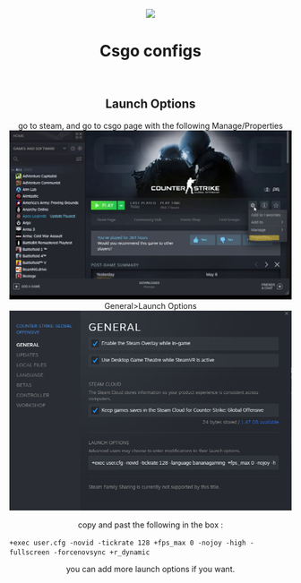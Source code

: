 
<p align="center">
  <a href="http://landing.ant.design">
    <img src="https://img.icons8.com/color/200/000000/counter-strike-source.png"/>
  </a>
</p>
<h1 align="center">Csgo configs</h1>
<br>
<h2 align="center">Launch Options</h2>
<p align="center">
go to steam, and go to csgo page with the following Manage/Properties
<img src="/etc/LaunchOptions-2.png"/>
General>Launch Options
<img src="/etc/LaunchOptions-1.png"/>
<br>
 <p align="center">
 copy and past the following in the box : 


`+exec user.cfg -novid -tickrate 128 +fps_max 0 -nojoy -high -fullscreen -forcenovsync +r_dynamic`

 <p align="center">
 you can add more launch options if you want.
 </p>
</p>
